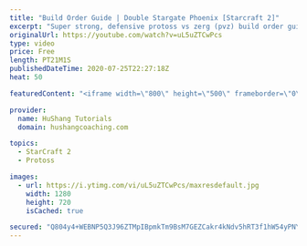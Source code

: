 ```yaml
---
title: "Build Order Guide | Double Stargate Phoenix [Starcraft 2]"
excerpt: "Super strong, defensive protoss vs zerg (pvz) build order guide. This opening is going to give you incredible map control over zerg in the mid-game, letting you scout exactly what is coming your way and making it easy to feel in control of the game. This build also completely owns mutalisk transitions"
originalUrl: https://youtube.com/watch?v=uL5uZTCwPcs
type: video
price: Free
length: PT21M1S
publishedDateTime: 2020-07-25T22:27:18Z
heat: 50

featuredContent: "<iframe width=\"800\" height=\"500\" frameborder=\"0\" src=\"https://www.youtube.com/embed/uL5uZTCwPcs\" allow=\"accelerometer; autoplay; encrypted-media; gyroscope; picture-in-picture\" allowfullscreen></iframe>"

provider:
  name: HuShang Tutorials
  domain: hushangcoaching.com

topics:
  - StarCraft 2
  - Protoss

images:
  - url: https://i.ytimg.com/vi/uL5uZTCwPcs/maxresdefault.jpg
    width: 1280
    height: 720
    isCached: true

secured: "Q804y4+WEBNP5Q3J96ZTMpIBpmkTm9BsM7GEZCakr4kNdv5hRT3f1hW54yPNYk+XSi/mdHOF365x+LiVSSw+MMLnMXfQuo+sKOExnY9OOkSIW5GEaf3uW3kwNS23nDt+ZFXnpxMmAhg7YhiA4Oj3jDxFKHbrmjyGOMesy47qN6a9ExM/eqwMNW3zSASppwrYdzM1uxbaZc64tTnCo7pJCYrfEAMFUb+APUvv6S0XtCFcjUWOKol652iyXKEwFPj1/T+Q+fwk2+AErXydrsi/mxzaw067quaBaptrR22X+rRdwEAuwojJHveNAiDkBFUh4uuou2WjGgHrtJnqs1curJbgm+cBY9xqyLI+GWlrtmJkoyHsnpQn2xnZv7PVew1L1TfUwh2oweBGE5Xtdx+xQKBYsNrh3xVMOLJCPpQkb4g=;+5WvG6M5tT5gLM8Zmn4sbg=="
---
```


